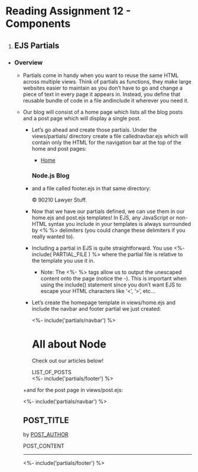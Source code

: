 # **Reading Assignment 12 - Components**

1. ## EJS Partials
  + ### Overview
    + Partials come in handy when you want to reuse the same HTML across multiple views. Think of partials as functions, they make large websites easier to maintain as you don’t have to go and change a piece of text in every page it appears in. Instead, you define that reusable bundle of code in a file andinclude it wherever you need it.
    + Our blog will consist of a home page which lists all the blog posts and a post page which will display a single post.
      + Let’s go ahead and create those partials. Under the views/partials/ directory create a file callednavbar.ejs which will contain only the HTML for the navigation bar at the top of the home and post pages:
        <!-- views/partials/navbar.ejs -->
        <div class="header clearfix">
            <nav>
                <ul class="nav nav-pills pull-right">
                    <li role="presentation"><a href="/">Home</a></li>
                </ul>
                <h3 class="text-muted">Node.js Blog</h3>
            </nav>
        </div>
        
      + and a file called footer.ejs in that same directory:
      
        <!-- views/partials/footer.ejs -->
        <footer class="footer">
            <p>© 90210 Lawyer Stuff.</p>
        </footer>
      
      + Now that we have our partials defined, we can use them in our home.ejs and post.ejs templates! In EJS, any JavaScript or non-HTML syntax you include in your templates is always surrounded by <% %> delimiters (you could change these delimiters if you really wanted to).
      + Including a partial in EJS is quite straightforward. You use <%- include( PARTIAL_FILE ) %> where the partial file is relative to the template you use it in.
        + Note: The <%- %> tags allow us to output the unescaped content onto the page (notice the -). This is important when using the include() statement since you don’t want EJS to escape your HTML characters like ‘<’, ‘>’, etc…
      + Let’s create the homepage template in views/home.ejs and include the navbar and footer partial we just created:
      
        <!-- views/home.ejs -->
        <!DOCTYPE html>
        <html>
        <head>
            <meta charset="utf-8">
            <title>Node.js Blog</title>
            <link rel="stylesheet" href="https://maxcdn.bootstrapcdn.com/bootstrap/3.3.6/css/bootstrap.min.css">
            <style>
                body {
                    padding-top: 20px;
                    padding-bottom: 20px;
                }
                .jumbotron {
                  margin-top: 10px;
                }
            </style>
        </head>
        <body>
            <div class="container">
                <%- include('partials/navbar') %>
                <div class="jumbotron">
                    <h1>All about Node</h1>
                    <p class="lead">Check out our articles below!</p>
                </div>
                <div class="row">
                    <div class="col-lg-12">
                        <div class="list-group">
                          <!-- loop over blog posts and render them -->
                          LIST_OF_POSTS
                        </div>
                    </div>
                </div>
                <%- include('partials/footer') %>
            </div>
        </body>
        </html>
      
      +and for the post page in views/post.ejs:
      
        <!-- views/post.ejs -->
        <!DOCTYPE html>
        <html>
        <head>
            <meta charset="utf-8">
            <title>POST_TITLE | Node.js Blog</title>
            <link rel="stylesheet" href="https://maxcdn.bootstrapcdn.com/bootstrap/3.3.6/css/bootstrap.min.css">
            <style>
                body {
                    padding-top: 20px;
                    padding-bottom: 20px;
                }
            </style>
        </head>
        <body>
            <div class="container">
                <%- include('partials/navbar') %>
                <div>
                    <h2>POST_TITLE</h2>
                    <p>by <a href="#">POST_AUTHOR</a></p>
                    <p>POST_CONTENT</p>
                    <hr>
                </div>
                <%- include('partials/footer') %>
            </div>
        </body>
        </html>
